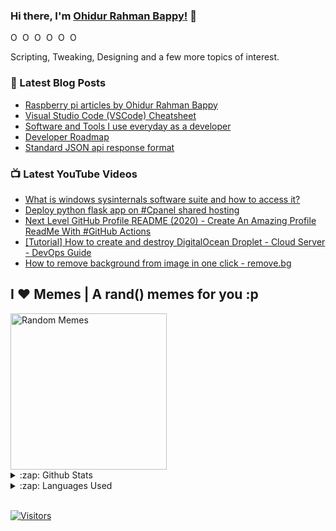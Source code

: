 ### Hi there, I'm [Ohidur Rahman Bappy!](https://www.ohidur.com) 👋
<a href="https://discord.gg/6uvgmNa">
  <img align="left" alt="Ohidur N Friends Discord Server" width="16px" src="https://cdn.jsdelivr.net/npm/simple-icons@v3/icons/discord.svg" />
</a>
<a href="https://twitter.com/ohidurbappy">
  <img align="left" alt="Ohidur Rahman Bappy's Twitter" width="16px" src="https://cdn.jsdelivr.net/npm/simple-icons@v3/icons/twitter.svg" />
</a>
<a href="https://www.linkedin.com/in/ohidurbappy/">
  <img align="left" alt="Ohidur Rahman Bappy's Linkdein" width="16px" src="https://cdn.jsdelivr.net/npm/simple-icons@v3/icons/linkedin.svg" />
</a>
<a href="https://github.com/ohidurbappy">
  <img align="left" alt="Ohidur Rahman Bappy's Github" width="16px" src="https://cdn.jsdelivr.net/npm/simple-icons@v3/icons/github.svg" />
</a>
<a href="https://instagram.com/ohidurbappy/">
  <img align="left" alt="Ohidur Rahman Bappy's Instagram" width="16px" src="https://cdn.jsdelivr.net/npm/simple-icons@v3/icons/instagram.svg" />
</a>
<a href="https://www.facebook.com/ohidurbappy/">
  <img align="left" alt="Ohidur Rahman Bappy's Facebook" width="16px" src="https://cdn.jsdelivr.net/npm/simple-icons@v3/icons/facebook.svg" />
</a>
<br/>

<p>
  Scripting, Tweaking, Designing and a few more topics of interest.
</p>


### 📕 Latest Blog Posts
<!-- BLOG-POST-LIST:START -->
- [Raspberry pi articles by Ohidur Rahman Bappy](https://www.ohidur.com/posts/raspberry-pi/)
- [Visual Studio Code (VSCode) Cheatsheet](https://www.ohidur.com/posts/vscode-cheatsheet/)
- [Software and Tools I use everyday as a developer](https://www.ohidur.com/posts/tools-i-use-as-a-developer/)
- [Developer Roadmap](https://www.ohidur.com/posts/developer-roadmap/)
- [Standard JSON api response format](https://www.ohidur.com/posts/standard-json-api-response/)
<!-- BLOG-POST-LIST:END -->


### 📺 Latest YouTube Videos
<!-- YOUTUBE:START -->
- [What is windows sysinternals software suite and how to access it?](https://www.youtube.com/watch?v=c90j2_8Z-bk)
- [Deploy python flask app on #Cpanel shared hosting](https://www.youtube.com/watch?v=260eDcsUheE)
- [Next Level GitHub Profile README (2020) - Create An Amazing Profile ReadMe With #GitHub Actions](https://www.youtube.com/watch?v=ZnJjJAxaq5Q)
- [[Tutorial] How to create and destroy DigitalOcean Droplet - Cloud Server - DevOps Guide](https://www.youtube.com/watch?v=YxqQ0oF46bo)
- [How to remove background from image in one click - remove.bg](https://www.youtube.com/watch?v=8Inl23cfjsY)
<!-- YOUTUBE:END -->


## I ❤️ Memes | A rand() memes for you :p

<img alt="Random Memes" height="250px" src="https://web.ohidur.com/memes/random.jpg?category=programming">

<details>
  <summary>:zap: Github Stats</summary>
  <img src="https://github-readme-stats.vercel.app/api?username=ohidurbappy&&show_icons=true&title_color=222222&icon_color=03A87C&text_color=333333&bg_color=ffffff">
</details>

<details>
  <summary>:zap: Languages Used</summary>
  <img src="https://github-readme-stats.vercel.app/api/top-langs/?username=ohidurbappy&layout=compact&bg_color=ffffff&text_color=333333">
</details>
<br/>


[![Visitors](https://visitor-badge.glitch.me/badge?page_id=github/ohidurbappy)](https://github.com/ohidurbappy)
